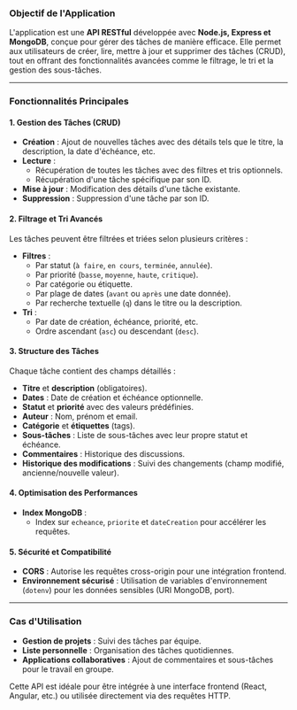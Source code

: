 ### **Objectif de l'Application**  
L'application est une **API RESTful** développée avec **Node.js, Express et MongoDB**, conçue pour gérer des tâches de manière efficace. Elle permet aux utilisateurs de créer, lire, mettre à jour et supprimer des tâches (CRUD), tout en offrant des fonctionnalités avancées comme le filtrage, le tri et la gestion des sous-tâches.  

---

### **Fonctionnalités Principales**  

#### **1. Gestion des Tâches (CRUD)**  
- **Création** : Ajout de nouvelles tâches avec des détails tels que le titre, la description, la date d'échéance, etc.  
- **Lecture** :  
  - Récupération de toutes les tâches avec des filtres et tris optionnels.  
  - Récupération d'une tâche spécifique par son ID.  
- **Mise à jour** : Modification des détails d'une tâche existante.  
- **Suppression** : Suppression d'une tâche par son ID.  

#### **2. Filtrage et Tri Avancés**  
Les tâches peuvent être filtrées et triées selon plusieurs critères :  
- **Filtres** :  
  - Par statut (`à faire`, `en cours`, `terminée`, `annulée`).  
  - Par priorité (`basse`, `moyenne`, `haute`, `critique`).  
  - Par catégorie ou étiquette.  
  - Par plage de dates (`avant` ou `après` une date donnée).  
  - Par recherche textuelle (`q`) dans le titre ou la description.  
- **Tri** :  
  - Par date de création, échéance, priorité, etc.  
  - Ordre ascendant (`asc`) ou descendant (`desc`).  

#### **3. Structure des Tâches**  
Chaque tâche contient des champs détaillés :  
- **Titre** et **description** (obligatoires).  
- **Dates** : Date de création et échéance optionnelle.  
- **Statut** et **priorité** avec des valeurs prédéfinies.  
- **Auteur** : Nom, prénom et email.  
- **Catégorie** et **étiquettes** (tags).  
- **Sous-tâches** : Liste de sous-tâches avec leur propre statut et échéance.  
- **Commentaires** : Historique des discussions.  
- **Historique des modifications** : Suivi des changements (champ modifié, ancienne/nouvelle valeur).  

#### **4. Optimisation des Performances**  
- **Index MongoDB** :  
  - Index sur `echeance`, `priorite` et `dateCreation` pour accélérer les requêtes.  

#### **5. Sécurité et Compatibilité**  
- **CORS** : Autorise les requêtes cross-origin pour une intégration frontend.  
- **Environnement sécurisé** : Utilisation de variables d'environnement (`dotenv`) pour les données sensibles (URI MongoDB, port).  

---

### **Cas d'Utilisation**  
- **Gestion de projets** : Suivi des tâches par équipe.  
- **Liste personnelle** : Organisation des tâches quotidiennes.  
- **Applications collaboratives** : Ajout de commentaires et sous-tâches pour le travail en groupe.  

Cette API est idéale pour être intégrée à une interface frontend (React, Angular, etc.) ou utilisée directement via des requêtes HTTP.